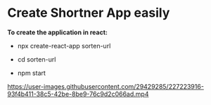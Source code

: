 # **Create Shortner App easily**
**To create the application in react:**

- npx create-react-app sorten-url

- cd sorten-url

- npm start

https://user-images.githubusercontent.com/29429285/227223916-93f4b411-38c5-42be-8be9-76c9d2c066ad.mp4

